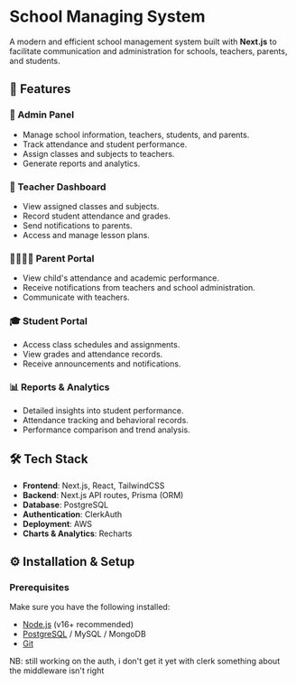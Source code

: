 # School Managing System

A modern and efficient school management system built with **Next.js** to facilitate communication and administration for schools, teachers, parents, and students.

## 🚀 Features

### 🌟 Admin Panel
- Manage school information, teachers, students, and parents.
- Track attendance and student performance.
- Assign classes and subjects to teachers.
- Generate reports and analytics.

### 🏫 Teacher Dashboard
- View assigned classes and subjects.
- Record student attendance and grades.
- Send notifications to parents.
- Access and manage lesson plans.

### 👨‍👩‍👧‍👦 Parent Portal
- View child's attendance and academic performance.
- Receive notifications from teachers and school administration.
- Communicate with teachers.

### 🎓 Student Portal
- Access class schedules and assignments.
- View grades and attendance records.
- Receive announcements and notifications.

### 📊 Reports & Analytics
- Detailed insights into student performance.
- Attendance tracking and behavioral records.
- Performance comparison and trend analysis.

## 🛠️ Tech Stack
- **Frontend**: Next.js, React, TailwindCSS
- **Backend**: Next.js API routes, Prisma (ORM)
- **Database**: PostgreSQL 
- **Authentication**: ClerkAuth
- **Deployment**: AWS
- **Charts & Analytics**: Recharts

## ⚙️ Installation & Setup

### Prerequisites
Make sure you have the following installed:
- [Node.js](https://nodejs.org/) (v16+ recommended)
- [PostgreSQL](https://www.postgresql.org/) / MySQL / MongoDB
- [Git](https://git-scm.com/)


NB: still working on the auth, i don't get it yet with clerk
something about the middleware isn't right



